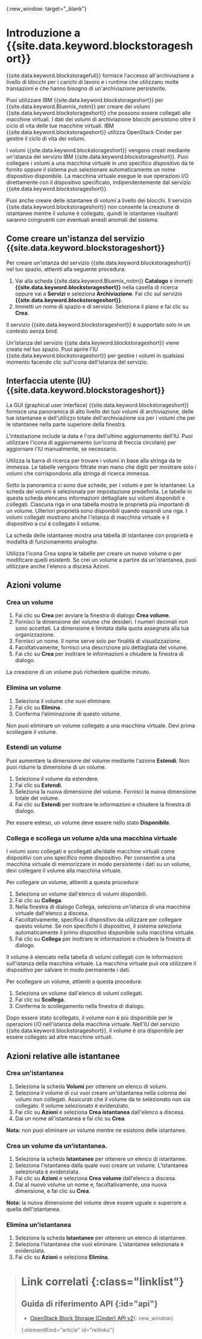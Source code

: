 {:new_window: target="_blank"} 

# Introduzione a {{site.data.keyword.blockstorageshort}} 

{{site.data.keyword.blockstoragefull}} fornisce l'accesso all'archiviazione a livello di blocchi per i carichi di lavoro e i runtime che utilizzano molte transazioni e che hanno bisogno di un'archiviazione persistente.

Puoi utilizzare IBM {{site.data.keyword.blockstorageshort}} per {{site.data.keyword.Bluemix_notm}} per creare dei volumi {{site.data.keyword.blockstorageshort}} che possono essere collegati alle macchine virtuali. I dati dei volumi di archiviazione blocchi persistono oltre il ciclo di vita delle tue macchine virtuali. IBM {{site.data.keyword.blockstorageshort}} utilizza OpenStack Cinder per gestire il ciclo di vita dei volumi.

I volumi {{site.data.keyword.blockstorageshort}} vengono creati mediante un'istanza del servizio IBM {{site.data.keyword.blockstorageshort}}. Puoi collegare i volumi a una macchina virtuale in uno specifico dispositivo da te fornito oppure il sistema può selezionare automaticamente un nome dispositivo disponibile. La macchina virtuale esegue le sue operazioni I/O direttamente con il dispositivo specificato, indipendentemente dal servizio {{site.data.keyword.blockstorageshort}}.

Puoi anche creare delle istantanee di volumi a livello dei blocchi. Il servizio {{site.data.keyword.blockstorageshort}} non consente la creazione di istantanee mentre il volume è collegato, quindi le istantanee risultanti saranno congruenti con eventuali arresti anomali del sistema. 

## Come creare un'istanza del servizio {{site.data.keyword.blockstorageshort}}
Per creare un'istanza del servizio {{site.data.keyword.blockstorageshort}} nel tuo spazio, attieniti alla seguente procedura:
 
1.	Vai alla scheda {{site.data.keyword.Bluemix_notm}} **Catalogo** e immetti **{{site.data.keyword.blockstorageshort}}** nella
casella di ricerca oppure vai a **Servizi** e seleziona **Archiviazione**. Fai clic sul servizio **{{site.data.keyword.blockstorageshort}}**. 
2.	Immetti un nome di spazio e di servizio. Seleziona il piano e fai clic su **Crea**.
 	
Il servizio {{site.data.keyword.blockstorageshort}} è supportato solo in un contesto senza bind. 

Un'istanza del servizio {{site.data.keyword.blockstorageshort}} viene creata nel tuo spazio. Puoi aprire l'IU {{site.data.keyword.blockstorageshort}} per gestire i volumi in qualsiasi momento facendo clic sull'icona dell'istanza del servizio.

## Interfaccia utente (IU) {{site.data.keyword.blockstorageshort}}
La GUI (graphical user interface) {{site.data.keyword.blockstorageshort}} fornisce una panoramica di alto livello dei tuoi volumi di archiviazione, delle tue istantanee e dell'utilizzo totale dell'archiviazione sia per i volumi che per le istantanee nella parte superiore della finestra. 

L'intestazione include la data e l'ora dell'ultimo aggiornamento dell'IU. Puoi utilizzare l'icona di aggiornamento (un'icona di freccia circolare) per aggiornare l'IU manualmente, se necessario. 

Utilizza la barra di ricerca per trovare i volumi in base alla stringa da te immessa. Le tabelle vengono filtrate man mano che digiti per mostrare solo i volumi che corrispondono alla stringa di ricerca immessa.

Sotto la panoramica ci sono due schede, per i volumi e per le istantanee. La scheda dei volumi è selezionata per impostazione predefinita. Le tabelle in questa scheda elencano informazioni dettagliate sui volumi disponibili e collegati. Ciascuna riga in una tabella mostra le proprietà più importanti di un volume. Ulteriori proprietà sono disponibili quando espandi una riga. I volumi collegati mostrano anche l'istanza di macchina virtuale e il dispositivo a cui è collegato il volume. 

La scheda delle istantanee mostra una tabella di istantanee con proprietà e modalità di funzionamento analoghe. 

Utilizza l'icona Crea sopra le tabelle per creare un nuovo volume o per modificare quelli esistenti. Se crei un volume a partire da un'istantanea, puoi utilizzare anche l'elenco a discesa Azioni.


## Azioni volume

### Crea un volume

1.	Fai clic su **Crea** per avviare la finestra di dialogo **Crea volume**.
2.	Fornisci la dimensione del volume che desideri. I numeri decimali non sono accettati. La dimensione è limitata dalla quota assegnata alla tua organizzazione.
3.	Fornisci un nome. Il nome serve solo per finalità di visualizzazione.
4.	Facoltativamente, fornisci una descrizione più dettagliata del volume. 
5.	Fai clic su **Crea** per inoltrare le informazioni e chiudere la finestra di dialogo. 

La creazione di un volume può richiedere qualche minuto. 

### Elimina un volume

1.	Seleziona il volume che vuoi eliminare.
2.	Fai clic su **Elimina**.
3.	Conferma l'eliminazione di questo volume.

Non puoi eliminare un volume collegato a una macchina virtuale. Devi prima scollegare il volume.

### Estendi un volume
Puoi aumentare la dimensione del volume mediante l'azione **Estendi**. Non puoi ridurre la dimensione di un volume.

1.	Seleziona il volume da estendere.
2.	Fai clic su **Estendi**.
3.	Seleziona la nuova dimensione del volume. Fornisci la nuova dimensione totale del volume.
4.	Fai clic su **Estendi** per inoltrare le informazioni e chiudere la finestra di dialogo. 

Per essere esteso, un volume deve essere nello stato **Disponibile**. 

### Collega e scollega un volume a/da una macchina virtuale
I volumi sono collegati e scollegati alle/dalle macchine virtuali come dispositivi con uno specifico nome dispositivo. Per consentire a una macchina virtuale di memorizzare in modo persistente i dati su un volume, devi collegare il volume alla macchina virtuale.

Per collegare un volume, attieniti a questa procedura: 

1.	Seleziona un volume dall'elenco di volumi disponibili.
2.	Fai clic su **Collega**.
3.	Nella finestra di dialogo Collega, seleziona un'istanza di una macchina virtuale dall'elenco a discesa. 
4.	Facoltativamente, specifica il dispositivo da utilizzare per collegare questo volume. Se non specifichi il dispositivo, il sistema seleziona automaticamente il primo dispositivo disponibile sulla macchina virtuale.
5.	Fai clic su **Collega** per inoltrare le informazioni e chiudere la finestra di dialogo.

Il volume è elencato nella tabella di volumi collegati con le informazioni sull'istanza della macchina virtuale. 
La macchina virtuale può ora utilizzare il dispositivo per salvare in modo permanente i dati. 

Per scollegare un volume, attieniti a questa procedura: 

1.	Seleziona un volume dall'elenco di volumi collegati. 
2.	Fai clic su **Scollega**.
3.	Conferma lo scollegamento nella finestra di dialogo. 

Dopo essere stato scollegato, il volume non è più disponibile per le operazioni I/O nell'istanza della macchina virtuale. Nell'IU del servizio {{site.data.keyword.blockstorageshort}}, il volume è ora disponibile per essere collegato ad altre macchine virtuali.

## Azioni relative alle istantanee

### Crea un'istantanea

1.	Seleziona la scheda **Volumi** per ottenere un elenco di volumi.
2.	Seleziona il volume di cui vuoi creare un'istantanea nella colonna dei volumi non collegati. Assicurati che il volume da te selezionato non sia collegato. Il volume selezionato è evidenziato. 
3.	Fai clic su **Azioni** e seleziona **Crea istantanea** dall'elenco a discesa.
4.	Dai un nome all'istantanea e fai clic su **Crea**.

**Nota:** non puoi eliminare un volume mentre ne esistono delle istantanee. 

### Crea un volume da un'istantanea.

1.	Seleziona la scheda **Istantanee** per ottenere un elenco di istantanee.
2.	Seleziona l'istantanea dalla quale vuoi creare un volume. L'istantanea selezionata è evidenziata.
3.	Fai clic su **Azioni** e seleziona **Crea volume** dall'elenco a discesa.
4.	Dai al nuovo volume un nome e, facoltativamente, una nuova dimensione, e fai clic su **Crea**. 

**Nota:** la nuova dimensione del volume deve essere uguale o superiore a quella dell'istantanea. 

### Elimina un'istantanea

1.	Seleziona la scheda **Istantanee** per ottenere un elenco di istantanee.
2.	Seleziona l'istantanea che vuoi eliminare. L'istantanea selezionata è evidenziata.
3.	Fai clic su **Azioni** e seleziona **Elimina**. 



># Link correlati {:class="linklist"}
>## Guida di riferimento API {:id="api"}
>* [OpenStack Block Storage (Cinder) API v2](http://developer.openstack.org/api-ref-blockstorage-v2.html){: new_window}
>
>{:elementKind="article" id="rellinks"}
